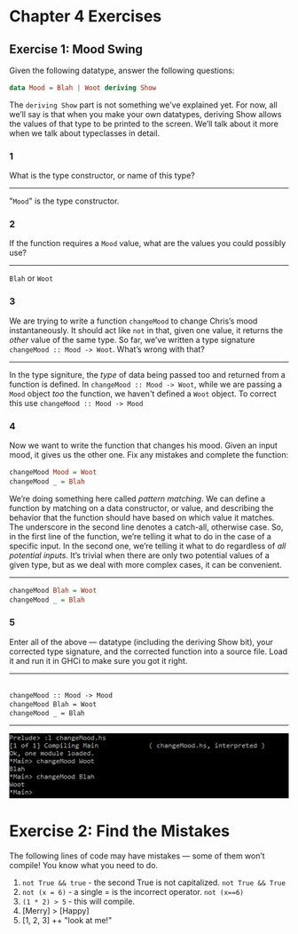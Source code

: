 # Chapter 4 Exercises

## Exercise 1: Mood Swing

Given the following datatype, answer the following questions:
```haskell
data Mood = Blah | Woot deriving Show
```
The `deriving Show` part is not something we’ve explained yet. For
now, all we’ll say is that when you make your own datatypes, deriving
Show allows the values of that type to be printed to the screen. We’ll
talk about it more when we talk about typeclasses in detail.

### 1

What is the type constructor, or name of this type?

---

"`Mood`" is the type constructor.

### 2

If the function requires a `Mood` value, what are the values you
could possibly use?

---
`Blah` or `Woot`

### 3

We are trying to write a function `changeMood` to change Chris’s
mood instantaneously. It should act like `not` in that, given one
value, it returns the _other_ value of the same type. So far, we’ve
written a type signature `changeMood :: Mood -> Woot`. What’s wrong
with that?

---
In the type signiture, the _type_ of data being passed too and returned from a function is defined. In `changeMood :: Mood -> Woot`, while we are passing a `Mood` object _too_ the function, we haven't defined a `Woot` object. To correct this use `changeMood :: Mood -> Mood`
### 4

Now we want to write the function that changes his mood. Given
an input mood, it gives us the other one. Fix any mistakes and
complete the function:
```haskell
changeMood Mood = Woot
changeMood _ = Blah
```
We’re doing something here called _pattern matching_. We can
define a function by matching on a data constructor, or value,
and describing the behavior that the function should have based
on which value it matches. The underscore in the second line
denotes a catch-all, otherwise case. So, in the first line of the
function, we’re telling it what to do in the case of a specific input.
In the second one, we’re telling it what to do regardless of _all
potential inputs_. It’s trivial when there are only two potential
values of a given type, but as we deal with more complex cases,
it can be convenient.

---
```haskell
changeMood Blah = Woot
changeMood _ = Blah
```

### 5

Enter all of the above — datatype (including the deriving Show
bit), your corrected type signature, and the corrected function
into a source file. Load it and run it in GHCi to make sure you
got it right.

---
```data Mood = Blah | Woot deriving Show

changeMood :: Mood -> Mood
changeMood Blah = Woot
changeMood _ = Blah
```

---

![alt text](changeMoodCmd.png "Command Line")


# Exercise 2: Find the Mistakes

The following lines of code may have mistakes — some of
them won’t compile! You know what you need to do.
1. `not True && true` - the second True is not capitalized. `not True && True`
2. `not (x = 6)` - a single = is the incorrect operator. `not (x==6)`
3. `(1 * 2) > 5` - this will compile.
4. [Merry] > [Happy]
5. [1, 2, 3] ++ "look at me!"
